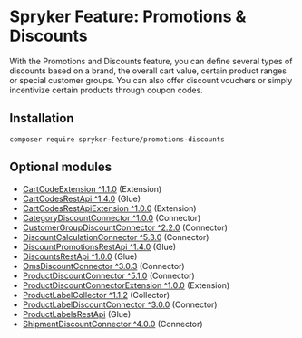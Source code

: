 # Spryker Feature: Promotions & Discounts

With the Promotions and Discounts feature, you can define several types of discounts based on a brand, the overall cart value, certain product ranges or special customer groups. You can also offer discount vouchers or simply incentivize certain products through coupon codes.

## Installation

```
composer require spryker-feature/promotions-discounts
```

## Optional modules
- [CartCodeExtension ^1.1.0](https://github.com/spryker/cart-code-extension) (Extension)
- [CartCodesRestApi ^1.4.0](https://github.com/spryker/cart-codes-rest-api) (Glue)
- [CartCodesRestApiExtension ^1.0.0](https://github.com/spryker/cart-codes-rest-api-extension) (Extension)
- [CategoryDiscountConnector ^1.0.0](https://github.com/spryker/category-discount-connector) (Connector)
- [CustomerGroupDiscountConnector ^2.2.0](https://github.com/spryker/customer-group-discount-connector) (Connector)
- [DiscountCalculationConnector ^5.3.0](https://github.com/spryker/discount-calculation-connector) (Connector)
- [DiscountPromotionsRestApi ^1.4.0](https://github.com/spryker/discount-promotions-rest-api) (Glue)
- [DiscountsRestApi ^1.0.0](https://github.com/spryker/discounts-rest-api) (Glue)
- [OmsDiscountConnector ^3.0.3](https://github.com/spryker/oms-discount-connector) (Connector)
- [ProductDiscountConnector ^5.1.0](https://github.com/spryker/product-discount-connector) (Connector)
- [ProductDiscountConnectorExtension ^1.0.0](https://github.com/spryker/product-discount-connector-extension) (Extension)
- [ProductLabelCollector ^1.1.2](https://github.com/spryker/product-label-collector) (Collector)
- [ProductLabelDiscountConnector ^3.0.0](https://github.com/spryker/product-label-discount-connector) (Connector)
- [ProductLabelsRestApi](https://github.com/spryker/product-labels-rest-api) (Glue)
- [ShipmentDiscountConnector ^4.0.0](https://github.com/spryker/shipment-discount-connector) (Connector)
